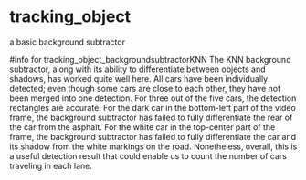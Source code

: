 # tracking_object
a basic background subtractor

#info for tracking_object_backgroundsubtractorKNN
The KNN background subtractor, along with its ability to differentiate between objects and shadows, has worked quite well here. All cars have been individually detected; even
though some cars are close to each other, they have not been merged into one detection. For three out of the five cars, the detection rectangles are accurate. For the dark car in the
bottom-left part of the video frame, the background subtractor has failed to fully differentiate the rear of the car from the asphalt. For the white car in the top-center part of
the frame, the background subtractor has failed to fully differentiate the car and its shadow from the white markings on the road. Nonetheless, overall, this is a useful detection result
that could enable us to count the number of cars traveling in each lane.
